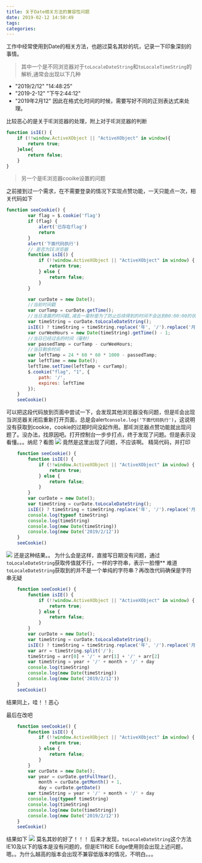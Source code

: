 ```yaml
---
title: 关于Date相关方法的兼容性问题
date: 2019-02-12 14:50:49
tags:
categories:
---
```


工作中经常使用到Date的相关方法，也趟过莫名其妙的坑，记录一下印象深刻的事情。
<!-- more -->
> 其中一个是不同浏览器对于`toLocaleDateString`和`toLocaleTimeString`的解析,通常会出现以下几种

* "2019/2/12" "14:48:25"
* "2019-2-12" "下午2:44:12"
* "2019年2月12" 
因此在格式化时间的时候，需要写好不同的正则表达式来处理。

比较恶心的是关于IE浏览器的处理，附上对于IE浏览器的判断
```javascript
function isIE() {
    if (!!window.ActiveXObject || "ActiveXObject" in window){
        return true;
    }else{
        return false;
    }
}
```
> 另一个是IE浏览器cooike设置的问题

之前接到过一个需求，在不需要登录的情况下实现点赞功能，一天只能点一次，相关代码如下
```javascript
function seeCookie() {
        var flag = $.cookie('flag')
        if (flag) {
            alert('已存在flag')
            return
        }
        alert('下面代码执行')
        // 是否为IE浏览器 
        function isIE() {
            if (!!window.ActiveXObject || "ActiveXObject" in window) {
                return true;
            } else {
                return false;
            }
        }

        var curDate = new Date();
        //当前时间戳
        var curTamp = curDate.getTime();
        //当日凌晨的时间戳,减去一毫秒是为了防止后续得到的时间不会达到00:00:00的状态
        var timeString = curDate.toLocaleDateString();
        isIE() ? timeString = timeString.replace('年', '/').replace('月', '/').replace('日', '') : '';
        var curWeeHours = new Date(timeString).getTime() - 1;
        //当日已经过去的时间（毫秒）
        var passedTamp = curTamp - curWeeHours;
        //当日剩余时间
        var leftTamp = 24 * 60 * 60 * 1000 - passedTamp;
        var leftTime = new Date();
        leftTime.setTime(leftTamp + curTamp);
        $.cookie("flag", "1", {
            path: '/',
            expires: leftTime
        });
    }
    seeCookie()
```
可以把这段代码放到页面中尝试一下，会发现其他浏览器没有问题，但是IE会出现当浏览器关闭后重新打开页面，总是会alert`console.log('下面代码执行')`，这说明没有获取到cookie，cookie的过期时间没起作用。那IE浏览器点赞功能就出现问题了。没办法，找原因吧。打开控制台一步步打点，终于发现了问题。但是表示没看懂。。。纳尼？看图
![](/images/IEcookie.png)
竟然是这里出现了问题，不应该啊。
精简代码，并打印
```javascript
    function seeCookie() {
        function isIE() {
            if (!!window.ActiveXObject || "ActiveXObject" in window) {
                return true;
            } else {
                return false;
            }
        }
        var curDate = new Date();
        var timeString = curDate.toLocaleDateString();
        isIE() ? timeString = timeString.replace('年', '/').replace('月', '/').replace('日', '') : '';
        console.log(typeof timeString)
        console.log(timeString)
        console.log(new Date(timeString))
        console.log(new Date('2019/2/12'))
    }
    seeCookie()
```
![](/images/IEcookie2.png)
还是这种结果。。
为什么会是这样，直接写日期没有问题，通过`toLocaleDateString`获取传值就不行，一样的字符串，表示一脸懵**
难道`toLocaleDateString`获取到的并不是一个单纯的字符串？再改改代码确保是字符串无疑
```javascript
    function seeCookie() {
        function isIE() {
            if (!!window.ActiveXObject || "ActiveXObject" in window) {
                return true;
            } else {
                return false;
            }
        }
        var curDate = new Date();
        var timeString = curDate.toLocaleDateString();
        isIE() ? timeString = timeString.replace('年', '/').replace('月', '/').replace('日', '') : '';
        var arr = timeString.split('/');
        timeString = arr[0] + '/' + arr[1] + '/' + arr[2]
        var timeString = year + '/' + month + '/' + day
        console.log(timeString)
        console.log(new Date(timeString))
        console.log(new Date('2019/2/12'))
    }
    seeCookie()
```
结果同上，哇！！恶心

最后在改吧
```javascript
    function seeCookie() {
        function isIE() {
            if (!!window.ActiveXObject || "ActiveXObject" in window) {
                return true;
            } else {
                return false;
            }
        }
        var curDate = new Date();
        var year = curDate.getFullYear(),
            month = curDate.getMonth() + 1,
            day = curDate.getDate()
        var timeString = year + '/' + month + '/' + day
        console.log(typeof timeString)
        console.log(timeString)
        console.log(new Date(timeString))
        console.log(new Date('2019/2/12'))
    }
    seeCookie()
```
结果如下
![](/images/IEcookie3.png)
莫名其妙的好了！！！
后来才发现，`toLocaleDateString`这个方法IE10及以下的版本是没有问题的，但是IE11和IE Edge使用则会出现上述问题，嗯。。为什么越高的版本会出现不兼容低版本的情况，不明白。。。



